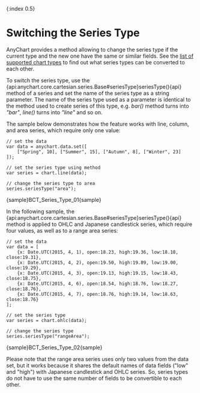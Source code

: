 {:index 0.5}
# Switching the Series Type

AnyChart provides a method allowing to change the series type if the current type and the new one have the same or similar fields. See the [list of supported chart types](../Quick_Start/Supported_Charts_Types) to find out what series types can be converted to each other.

To switch the series type, use the {api:anychart.core.cartesian.series.Base#seriesType}seriesType(){api} method of a series and set the name of the series type as a string parameter. The name of the series type used as a parameter is identical to the method used to create series of this type, e.g. *bar()* method turns into *"bar"*, *line()* turns into *"line"* and so on.

The sample below demonstrates how the feature works with line, column, and area series, which require only one value:

```
// set the data
var data = anychart.data.set([
    ["Spring", 10], ["Summer", 15], ["Autumn", 8], ["Winter", 23]
]);

// set the series type using method
var series = chart.line(data);

// change the series type to area
series.seriesType("area");
```

{sample}BCT\_Series\_Type\_01{sample}

In the following sample, the {api:anychart.core.cartesian.series.Base#seriesType}seriesType(){api} method is applied to OHLC and Japanese candlestick series, which require four values, as well as to a range area series:

```
// set the data
var data = [
    {x: Date.UTC(2015, 4, 1), open:18.23, high:19.36, low:18.18, close:19.31},
    {x: Date.UTC(2015, 4, 2), open:19.50, high:19.89, low:19.00, close:19.29},
    {x: Date.UTC(2015, 4, 3), open:19.13, high:19.15, low:18.43, close:18.75},
    {x: Date.UTC(2015, 4, 6), open:18.54, high:18.76, low:18.27, close:18.76},
    {x: Date.UTC(2015, 4, 7), open:18.76, high:19.14, low:18.63, close:18.76}
];

// set the series type
var series = chart.ohlc(data);

// change the series type
series.seriesType("rangeArea");
```

{sample}BCT\_Series\_Type\_02{sample}

Please note that the range area series uses only two values from the data set, but it works because it shares the default names of data fields ("low" and "high") with Japanese candlestick and OHLC series. So, series types do not have to use the same number of fields to be convertible to each other.